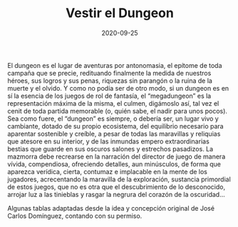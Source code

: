 ﻿---
title: Vestir el Dungeon
summary: En este libreto, encontraremos tablas que nos ayudarán a “vestir el dungeon”, a otorgarle dinamismo, a insuflarle vida y personalidad, para tornarlo más creíble y vívido. Aparte de lo aquí recogido, sírvanse ustedes de crear sus propias entradas, con tal de ahormar la mazmorra a sus gustos.
authors:
  - Pedro Gil
  - José Carlos Domínguez
date: 2020-09-25
type: post
categories:
- Clasicos de la Marca
tags:
- suplemento
- dungeon
- campaña
- ambientación
- gazetter
minlevels: "-"
maxlevels: "-"
prices:
session: ""
mincharacters: "-"
maxcharacters: "-"
eval: oficial
cover: "vestireldungeon.jpg"
download: "vestireldungeon.pdf"
moreinfo:
license: "OGL"
draft: false

---

El dungeon es el lugar de aventuras por antonomasia, el epítome de toda campaña que se precie, redituando finalmente la medida de nuestros héroes, sus logros y sus penas, riquezas sin parangón o la ruina de la muerte y el olvido.
Y como no podía ser de otro modo, si un dungeon es en sí la esencia de los juegos de rol de fantasía, el “megadungeon” es la representación máxima de la misma, el culmen, digámoslo así, tal vez el cenit de toda partida memorable (o, quién sabe, el nadir para unos pocos).
Sea como fuere, el “dungeon” es siempre, o debería ser, un lugar vivo y cambiante, dotado de su propio ecosistema, del equilibrio necesario para aparentar sostenible y creíble, a pesar de todas las maravillas y reliquias que atesore en su interior, y de las inmundas empero extraordinarias bestias que guarde en sus oscuros salones y estrechos pasadizos.
La mazmorra debe recrearse en la narración del director de juego de manera vívida, compendiosa, ofreciendo detalles, aun minúsculos, de forma que aparezca verídica, cierta, contumaz e implacable en la mente de los jugadores, acrecentando la maravilla de la exploración, sustancia primordial de estos juegos, que no es otra que el descubrimiento de lo desconocido, arrojar luz a las tinieblas y rasgar la negrura del corazón de la oscuridad...

Algunas tablas adaptadas desde la idea y concepción original de José Carlos Domínguez, contando con su permiso.